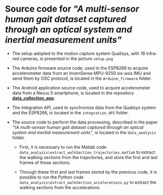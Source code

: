 # Source code for _"A multi-sensor human gait dataset captured through an optical system and inertial measurement units"_

* The setup adopted to the motion capture system Qualisys, with 18 infra-red cameras, is presented in the picture `setup.png`

* The Arduino firmware source code, used in the ESP8266 to acquire accelerometer data from an InvenSense MPU-9250 six-axis IMU and send them by OSC protocol, is located in the `Arduino_firmware` folder.

* The Android application source code, used to acquire accelerometer data from a Nexus 5 smartphone, is located in the repository [**data_collection_app**](https://github.com/geisekss/data_collection_app.git).

* The integration API, used to synchronize data from the Qualisys system and the ESP8266, is located in the `integration_API` folder.

* The source code to perform the data processing, described in the paper _"{A multi-sensor human gait dataset captured through an optical system and inertial measurement units"_, is located in the `data_analysis` folder.

	* First, it is necessary to run the Matlab code `data_analysis\extract_walkSection_trajectories.matlab` to extract the walking sections from the trajectories, and store the first and last frames of these sections.

	* Through these first and last frames stored by the previous code, it is possible to run the Python code `data_analysis\extract_walkSection_accelerations.py` to extract the walking sections from the accelerations.  


